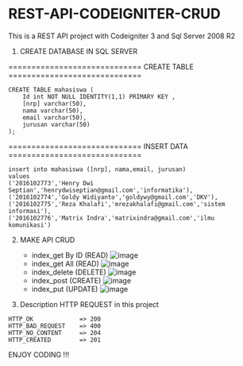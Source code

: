 # REST-API-CODEIGNITER-CRUD

This is a REST API project with Codeigniter 3 and Sql Server 2008 R2

1. CREATE DATABASE IN SQL SERVER

============================= CREATE TABLE =============================


```
CREATE TABLE mahasiswa (
    Id int NOT NULL IDENTITY(1,1) PRIMARY KEY ,
    [nrp] varchar(50),
    nama varchar(50),
    email varchar(50),
    jurusan varchar(50)
); 
```

============================= INSERT DATA =============================


```
insert into mahasiswa ([nrp], nama,email, jurusan) 
values 
('2016102773','Henry Dwi Septian','henrydwiseptian@gmail.com','informatika'),
('2016102774','Goldy Widiyanto','goldywy@gmail.com','DKV'),
('2016102775','Reza Khalafi','mrezakhalafi@gmail.com','sistem informasi'),
('2016102776','Matrix Indra','matrixindra@gmail.com','ilmu komunikasi')
```

2. MAKE API CRUD

    - index_get By ID (READ)
    ![image](https://user-images.githubusercontent.com/53201265/147721475-bb1f5c29-88b3-4d2f-8041-713c1ed92233.png)
    - index_get All (READ)
    ![image](https://user-images.githubusercontent.com/53201265/147722708-4ad5f66e-aa7d-4c3d-ab62-87028cf1208d.png)
    - index_delete (DELETE)
    ![image](https://user-images.githubusercontent.com/53201265/147723996-768939bd-aff9-46d1-977c-c7c42cb63571.png)
    - index_post (CREATE)
    ![image](https://user-images.githubusercontent.com/53201265/216224089-38f2d4bf-1e7e-4032-b97d-21e55bd1e027.png)
    - index_put (UPDATE)
    ![image](https://user-images.githubusercontent.com/53201265/216224154-9aafe1f4-1618-4c19-ae19-453c877cadab.png)


3. Description HTTP REQUEST in this project
```
HTTP_OK             => 200
HTTP_BAD_REQUEST    => 400
HTTP_NO_CONTENT     => 204
HTTP_CREATED        => 201
```

ENJOY CODING !!!




